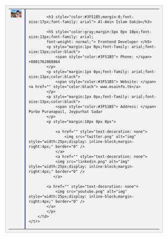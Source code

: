 <!DOCTYPE html>
<html>
<head>
	<title>Email Signature</title>
</head>
<body>
<br/><br/><br/><br/><br/><br/>
<table border="0" cellspacing="0" cellpadding="0" align="center" style="border:1px solid #c7c7c7;background-color:#f3f3f3;padding:10px">
	<tr>
		<td valign="top" align="left" style="vertical-align: top;padding-right:10px;">
			<img src="sakib1.png" alt="img" style="width:130px" border="0" />
		</td>
		<td valign="top" style="vertical-align: top ;padding-left:10px;
		border-left:3px solid #3F51B5; text-align: left;" align="left">

			<h3 style="color:#3F51B5;margin:0;font-size:17px;font-family: arial"> Al-Amin Islam Sakib</h3>

			<h5 style="color:gray;margin:5px 0px 10px;font-size:13px;font-family: arial;
			font-weight: normal;"> Frontend Developer </h5>
			<p style="margin:1px 0px;font-family: arial;font-size:13px;color:black">
				<span style="color:#3F51B5"> Phone: </span> +8801762868864
			</p>
			<p style="margin:1px 0px;font-family: arial;font-size:13px;color:black">
				<span style="color:#3F51B5"> Website: </span> <a href="" style="color:black"> www.msainfo.tk</a>
			</p>
			<p style="margin:1px 0px;font-family: arial;font-size:13px;color:black">
				<span style="color:#3F51B5"> Address: </span> Purbo Puranapail, Joypurhat Sadar
			</p>
			<p style="margin:10px 0px 0px">

				<a href="" style="text-decoration: none">
					<img src="twitter.png" alt="img" style="width:25px;display: inline-block;margin-right:4px;" border="0" />
				</a>
				<a href="" style="text-decoration: none">
				<img src="linkedin.png" alt="img" style="width:25px;display: inline-block;margin-right:4px;" border="0" />
			   </a>
			   
			<a href="" style="text-decoration: none">
				<img src="youtube.png" alt="img" style="width:25px;display: inline-block;margin-right:4px;" border="0" />
			</a>
			</p>
		</td>
	</tr>
</table>

</body>
</html>



